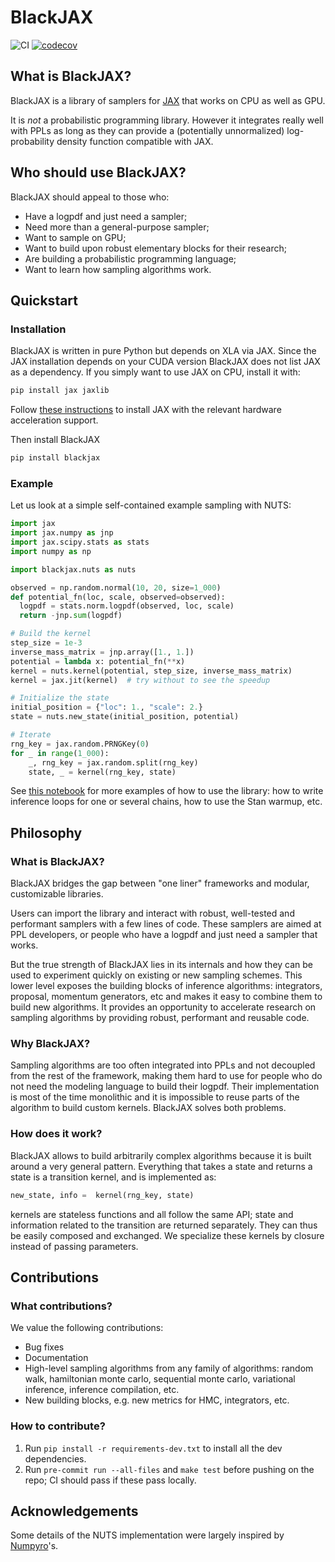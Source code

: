 # BlackJAX
![CI](https://github.com/blackjax-devs/blackjax/workflows/Run%20tests/badge.svg?branch=master)
[![codecov](https://codecov.io/gh/blackjax-devs/blackjax/branch/master/graph/badge.svg)](https://codecov.io/gh/blackjax-devs/blackjax)


## What is BlackJAX?

BlackJAX is a library of samplers for [JAX](https://github.com/google/jax) that
works on CPU as well as GPU.

It is *not* a probabilistic programming library. However it integrates really
well with PPLs as long as they can provide a (potentially unnormalized)
log-probability density function compatible with JAX.

## Who should use BlackJAX?

BlackJAX should appeal to those who:
- Have a logpdf and just need a sampler;
- Need more than a general-purpose sampler;
- Want to sample on GPU;
- Want to build upon robust elementary blocks for their research;
- Are building a probabilistic programming language;
- Want to learn how sampling algorithms work.

## Quickstart

### Installation

BlackJAX is written in pure Python but depends on XLA via JAX. Since the JAX
installation depends on your CUDA version BlackJAX does not list JAX as a
dependency. If you simply want to use JAX on CPU, install it with:

```python
pip install jax jaxlib
```

Follow [these instructions](https://github.com/google/jax#installation) to
install JAX with the relevant hardware acceleration support.

Then install BlackJAX

```bash
pip install blackjax
```

### Example

Let us look at a simple self-contained example sampling with NUTS:

```python
import jax
import jax.numpy as jnp
import jax.scipy.stats as stats
import numpy as np

import blackjax.nuts as nuts

observed = np.random.normal(10, 20, size=1_000)
def potential_fn(loc, scale, observed=observed):
  logpdf = stats.norm.logpdf(observed, loc, scale)
  return -jnp.sum(logpdf)

# Build the kernel
step_size = 1e-3
inverse_mass_matrix = jnp.array([1., 1.])
potential = lambda x: potential_fn(**x)
kernel = nuts.kernel(potential, step_size, inverse_mass_matrix)
kernel = jax.jit(kernel)  # try without to see the speedup

# Initialize the state
initial_position = {"loc": 1., "scale": 2.}
state = nuts.new_state(initial_position, potential)

# Iterate
rng_key = jax.random.PRNGKey(0)
for _ in range(1_000):
    _, rng_key = jax.random.split(rng_key)
    state, _ = kernel(rng_key, state)
```

See [this
notebook](https://github.com/blackjax-devs/blackjax/blob/master/notebooks/Introduction.ipynb) for more examples of how to use the library: how to write inference loops for one or several chains, how to use the Stan warmup, etc.

## Philosophy

### What is BlackJAX?

BlackJAX bridges the gap between "one liner" frameworks and modular, customizable
libraries.

Users can import the library and interact with robust, well-tested and performant
samplers with a few lines of code. These samplers are aimed at PPL developers,
or people who have a logpdf and just need a sampler that works.

But the true strength of BlackJAX lies in its internals and how they can be used
to experiment quickly on existing or new sampling schemes. This lower level
exposes the building blocks of inference algorithms: integrators, proposal,
momentum generators, etc and makes it easy to combine them to build new
algorithms. It provides an opportunity to accelerate research on sampling
algorithms by providing robust, performant and reusable code.

### Why BlackJAX?

Sampling algorithms are too often integrated into PPLs and not decoupled from
the rest of the framework, making them hard to use for people who do not need
the modeling language to build their logpdf. Their implementation is most of
the time monolithic and it is impossible to reuse parts of the algorithm to
build custom kernels. BlackJAX solves both problems.

### How does it work?

BlackJAX allows to build arbitrarily complex algorithms because it is built
around a very general pattern. Everything that takes a state and returns a state
is a transition kernel, and is implemented as:

```python
new_state, info =  kernel(rng_key, state)
```

kernels are stateless functions and all follow the same API; state and
information related to the transition are returned separately. They can thus be
easily composed and exchanged. We specialize these kernels by closure instead of
passing parameters.

## Contributions

### What contributions?

We value the following contributions:
- Bug fixes
- Documentation
- High-level sampling algorithms from any family of algorithms: random walk,
  hamiltonian monte carlo, sequential monte carlo, variational inference,
  inference compilation, etc.
- New building blocks, e.g. new metrics for HMC, integrators, etc.

### How to contribute?

1. Run `pip install -r requirements-dev.txt` to install all the dev
   dependencies.
2. Run `pre-commit run --all-files` and `make test` before pushing on the repo; CI should pass if
   these pass locally.


## Acknowledgements

Some details of the NUTS implementation were largely inspired by
[Numpyro](https://github.com/pyro-ppl/numpyro)'s.
